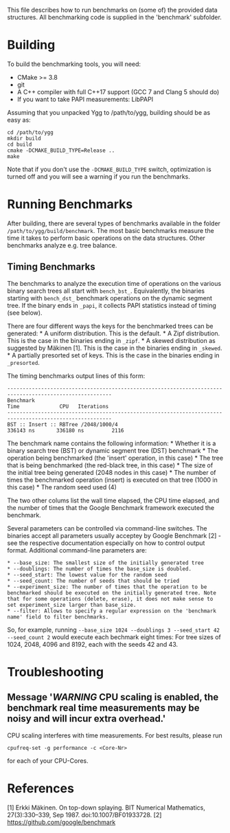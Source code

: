 This file describes how to run benchmarks on (some of) the provided data structures. All benchmarking code
is supplied in the 'benchmark' subfolder. 

Building
========

To build the benchmarking tools, you will need:

* CMake >= 3.8
* git
* A C++ compiler with full C++17 support (GCC 7 and Clang 5 should do)
* If you want to take PAPI measurements: LibPAPI

Assuming that you unpacked Ygg to /path/to/ygg, building should be as easy as:

```
cd /path/to/ygg
mkdir build
cd build
cmake -DCMAKE_BUILD_TYPE=Release ..
make
```

Note that if you don't use the `-DCMAKE_BUILD_TYPE` switch, optimization is turned off and you will see a warning if you run the benchmarks.

Running Benchmarks
==================

After building, there are several types of benchmarks available in the folder `/path/to/ygg/build/benchmark`. The most basic benchmarks measure the time it takes to perform basic operations on the data structures. Other benchmarks analyze e.g. tree balance.

Timing Benchmarks
-----------------
The benchmarks to analyze the execution time of operations on the various binary search trees all start with `bench_bst_`. Equivalently, the binaries starting with `bench_dst_` benchmark operations on the dynamic segment tree. If the binary ends in `_papi`, it collects PAPI statistics instead of timing (see below). 

There are four different ways the keys for the benchmarked trees can be generated:
	* A uniform distribution. This is the default.
	* A Zipf distribution. This is the case in the binaries ending in `_zipf`.
	* A skewed distribution as suggested by Mäkinen [1]. This is the case in the binaries ending in `_skewed`.
	* A partially presorted set of keys. This is the case in the binaries ending in `_presorted`.

The timing benchmarks output lines of this form:

```
--------------------------------------------------------------------------------------------------------
Benchmark                                                              Time             CPU   Iterations
--------------------------------------------------------------------------------------------------------
BST :: Insert :: RBTree /2048/1000/4                              336143 ns       336180 ns         2116
```

The benchmark name contains the following information:
	* Whether it is a binary search tree (BST) or dynamic segment tree (DST) benchmark
	* The operation being benchmarked (the 'insert' operation, in this case)
	* The tree that is being benchmarked (the red-black tree, in this case)
	* The size of the initial tree being generated (2048 nodes in this case)
	* The number of times the benchmarked operation (insert) is executed on that tree (1000 in this case)
	* The random seed used (4)
	
The two other colums list the wall time elapsed, the CPU time elapsed, and the number of times that the Google Benchmark framework executed the benchmark.

Several parameters can be controlled via command-line switches. The binaries accept all parameters usually acceptey by Google Benchmark [2] - see the respective documentation especially on how to control output format. Additional command-line parameters are:

	* --base_size: The smallest size of the initially generated tree
	* --doublings: The number of times the base_size is doubled. 
	* --seed_start: The lowest value for the random seed
	* --seed_count: The number of seeds that should be tried
	* --experiment_size: The number of times that the operation to be benchmarked should be executed on the initially generated tree. Note that for some operations (delete, erase), it does not make sense to set experiment_size larger than base_size.
	* --filter: Allows to specify a regular expression on the 'benchmark name' field to filter benchmarks.
	
So, for example, running `--base_size 1024 --doublings 3 --seed_start 42 --seed_count 2` would execute each bechmark eight times: For tree sizes of 1024, 2048, 4096 and 8192, each with the seeds 42 and 43.


Troubleshooting
===============

Message '***WARNING*** CPU scaling is enabled, the benchmark real time measurements may be noisy and will incur extra overhead.'
----------------------------------------------

CPU scaling interferes with time measurements. For best results, please run

`cpufreq-set -g performance -c <Core-Nr>`

for each of your CPU-Cores.


References
==========
[1] Erkki Mäkinen. On top-down splaying. BIT Numerical Mathematics, 27(3):330–339, Sep 1987. doi:10.1007/BF01933728.
[2] https://github.com/google/benchmark
